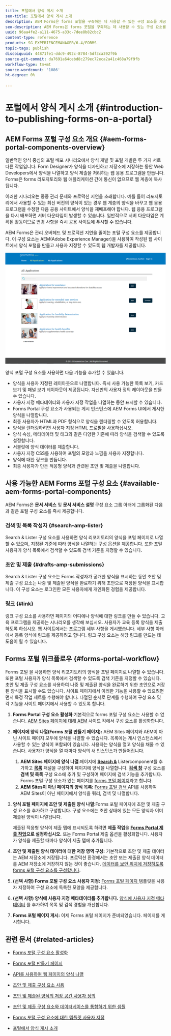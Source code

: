 ```yaml
---
title: 포털에서 양식 게시 소개
seo-title: 포털에서 양식 게시 소개
description: AEM Forms은 forms 포털을 구축하는 데 사용할 수 있는 구성 요소를 제공합니다. 이 문서에서는 사용 가능한 양식 포털 구성 요소를 소개합니다.
seo-description: AEM Forms은 forms 포털을 구축하는 데 사용할 수 있는 구성 요소를 제공합니다. 이 문서에서는 사용 가능한 양식 포털 구성 요소를 소개합니다.
uuid: 96aa4fe2-a111-4675-a33c-7dee8b82cbc2
content-type: reference
products: SG_EXPERIENCEMANAGER/6.4/FORMS
topic-tags: publish
discoiquuid: 44871fe1-ddc9-492c-8784-5df3ca392f9b
source-git-commit: da7691a64cebd8c279ec72eca2a41c468a79f9fb
workflow-type: tm+mt
source-wordcount: '1086'
ht-degree: 0%

---
```



# 포털에서 양식 게시 소개 {#introduction-to-publishing-forms-on-a-portal}

## AEM Forms 포털 구성 요소 개요 {#aem-forms-portal-components-overview}

일반적인 양식 중심의 포털 배포 시나리오에서 양식 개발 및 포털 개발은 두 가지 서로 다른 작업입니다. Form Designer가 양식을 디자인하고 저장소에 저장하는 동안 Web Developers에서 양식을 나열하고 양식 제출을 처리하는 웹 응용 프로그램을 만듭니다. Forms은 forms 리포지토리와 웹 애플리케이션 간에 통신이 없으므로 웹 계층에 복사됩니다.

이러한 시나리오는 종종 관리 문제와 프로덕션 지연을 초래합니다. 예를 들어 리포지토리에서 사용할 수 있는 최신 버전의 양식이 있는 경우 웹 계층의 양식을 바꾸고 웹 응용 프로그램을 수정한 다음 공용 사이트에서 양식을 재배포해야 합니다. 웹 응용 프로그램을 다시 배포하면 서버 다운타임이 발생할 수 있습니다. 일반적으로 서버 다운타임은 계획된 활동이므로 변경 사항을 즉시 공용 사이트에 푸시할 수 없습니다.

AEM Forms은 관리 오버헤드 및 프로덕션 지연을 줄이는 포털 구성 요소를 제공합니다. 이 구성 요소는 AEM(Adobe Experience Manager)을 사용하여 작성된 웹 사이트에서 양식 포털을 만들고 사용자 지정할 수 있도록 웹 개발자를 제공합니다.

![AEM Forms 포털](assets/aem-forms-portal.png)

양식 포털 구성 요소를 사용하면 다음 기능을 추가할 수 있습니다.

* 양식을 사용자 지정된 레이아웃으로 나열합니다. 즉시 사용 가능한 목록 보기, 카드 보기 및 패널 보기 레이아웃이 제공됩니다. 자신만의 사용자 정의 레이아웃을 만들 수 있습니다.
* 사용자 지정 메타데이터와 사용자 지정 작업을 나열하는 동안 표시할 수 있습니다.
* Forms Portal 구성 요소가 사용되는 게시 인스턴스에 AEM Forms UI에서 게시한 양식을 나열합니다.
* 최종 사용자가 HTML과 PDF 형식으로 양식을 렌더링할 수 있도록 허용합니다.
* 양식을 렌더링하려면 사용자 지정 HTML 프로필을 사용하십시오.
* 양식 속성, 메타데이터 및 태그와 같은 다양한 기준에 따라 양식을 검색할 수 있도록 설정합니다.
* 서블릿에 양식 데이터를 제출합니다.
* 사용자 지정 CSS를 사용하여 포털의 모양과 느낌을 사용자 지정합니다.
* 양식에 대한 링크를 만듭니다.
* 최종 사용자가 만든 적응형 양식과 관련된 초안 및 제출을 나열합니다.

## 사용 가능한 AEM Forms 포털 구성 요소 {#available-aem-forms-portal-components}

AEM Forms은 **문서 서비스** 및 **문서 서비스 설명** 구성 요소 그룹 아래에 그룹화된 다음과 같은 포털 구성 요소를 즉시 제공합니다.

### 검색 및 목록 작성자 {#search-amp-lister}

Search &amp; Lister 구성 요소를 사용하면 양식 리포지토리의 양식을 포털 페이지로 나열할 수 있으며, 지정된 기준에 따라 양식을 나열하는 구성 옵션을 제공합니다. 또한 포털 사용자가 양식 목록에서 검색할 수 있도록 검색 기준을 지정할 수 있습니다.

### 초안 및 제출 {#drafts-amp-submissions}

Search &amp; Lister 구성 요소는 Forms 작성자가 공개한 양식을 표시하는 동안 초안 및 제출 구성 요소는 나중 및 제출된 양식을 완료하기 위해 초안으로 저장된 양식을 표시합니다. 이 구성 요소는 로그인한 모든 사용자에게 개인화된 경험을 제공합니다.

### 링크 {#link}

링크 구성 요소를 사용하면 페이지의 어디에나 양식에 대한 링크를 만들 수 있습니다. 교육 프로그램을 제공하는 시나리오를 생각해 보십시오. 사용자가 교육 등록 양식을 제출하도록 하십시오. 웹 사이트에서는 프로그램 세부 사항을 게시했습니다. 세부 사항 아래에서 등록 양식에 링크를 제공하려고 합니다. 링크 구성 요소는 해당 링크를 만드는 데 도움이 될 수 있습니다.

## Forms 포털 워크플로우 {#forms-portal-workflow}

Forms 포털 을 사용하면 양식 리포지토리의 양식을 포털 페이지로 나열할 수 있습니다. 또한 포털 사용자가 양식 목록에서 검색할 수 있도록 검색 기준을 지정할 수 있습니다. 초안 및 제출 구성 요소를 사용하여 나중 및 제출된 양식을 완료하기 위한 초안으로 저장된 양식을 표시할 수도 있습니다. 사이트 페이지에서 이러한 기능을 사용할 수 있으려면 먼저 특정 작업 세트를 수행해야 합니다. 나열된 순서로 단계를 수행하여 구성 요소 및 각 기능을 사이트 페이지에서 사용할 수 있도록 합니다.

1. **Forms Portal 구성 요소 활성화**:기본적으로 forms 포털 구성 요소는 사용할 수 없습니다. [AEM Sites 페이지에 대해 AEM ](/help/forms/using/enabling-forms-portal-components.md) 사이드 킥에서 구성 요소를 활성화합니다.
1. **페이지에 양식 나열(Forms 포털 만들기 페이지):** AEM Sites 페이지와 AEM이 아닌 사이트 페이지 모두에 양식을 나열할 수 있습니다. 목록에는 게시 인스턴스에서 사용할 수 있는 양식이 포함되어 있습니다. 사용자는 양식을 열고 양식을 채울 수 있습니다. 사용자가 양식을 열 때마다 양식의 새 인스턴스가 만들어집니다.

   1. **AEM Sites 페이지에 양식 나열**:페이지에  **[Search &amp;](/help/forms/using/creating-form-portal-page.md)** Listercomponent를 추가하고  **[목록](/help/forms/using/creating-form-portal-page.md#p-list-pane-p)** 패널을 구성하여 페이지에 양식을 나열합니다. **[검색 창](/help/forms/using/creating-form-portal-page.md#search-pane)** 구성 요소를 **검색 및 목록** 구성 요소에 추가 및 구성하여 페이지에 검색 기능을 추가합니다. Forms 포털 구성 요소가 있는 페이지를 [forms 포털 페이지](/help/forms/using/creating-form-portal-page.md)라고 합니다.
   1. **AEM Sites이 아닌 페이지의 양식 목록:**   [Forms 포털 검색 ](/help/forms/using/listing-forms-webpage-using-apis.md) API를 사용하여 AEM Sites이 아닌 페이지에서 양식을 쿼리, 검색 및 나열합니다.

1. **양식 포털 페이지에 초안 및 제출된 양식 나열**:Forms 포털 페이지에 초안 및 제출 구성 요소를 추가하고 구성합니다. 구성 요소에는 초안 상태에 있는 모든 양식과 이미 제출된 양식이 나열됩니다.

   제출된 적응형 양식이 제출 탭에 표시되도록 하려면 **제출 작업**&#x200B;을 **[Forms Portal 제출 작업](https://helpx.adobe.com/in/experience-manager/6-4/forms/using/configuring-submit-actions.html)으로 설정하십시오.** 또는 Forms Portal 제출 옵션을 활성화합니다. 사용자가 양식을 제출할 때마다 양식이 제출 탭에 추가됩니다.

1. **초안 및 제출된 양식 데이터에 대한 저장 영역 구성:**  기본적으로 초안 및 제출 데이터는 AEM 저장소에 저장됩니다. 프로덕션 환경에서는 초안 또는 제출된 양식 데이터를 AEM 저장소에 저장하지 않는 것이 좋습니다. [데이터를 보안 위치에 저장하도록 forms 포털 구성 요소를 구성합니다](/help/forms/using/draft-submission-component.md#customizing-the-storage).
1. **(선택 사항) Forms 포털 구성 요소 사용자 지정:**  [Forms 포털 페이지 ](/help/forms/using/customizing-templates-forms-portal-components.md) 템플릿을 사용자 지정하여 구성 요소에 독특한 모양을 제공합니다.
1. **(선택 사항) 양식에 사용자 지정 메타데이터를 추가합니다.** [양식에 사용자 지정 메타데이터](/help/forms/using/customizing-templates-forms-portal-components.md) 를 추가하여 목록 및 검색 경험을 개선합니다.
1. **Forms 포털 페이지 게시:** 이제 Forms 포털 페이지가 준비되었습니다. 페이지를 게시합니다.

## 관련 문서 {#related-articles}

* [Forms 포털 구성 요소 활성화](/help/forms/using/enabling-forms-portal-components.md)
* [Forms 포털 만들기 페이지](/help/forms/using/creating-form-portal-page.md)
* [API를 사용하여 웹 페이지의 양식 나열](/help/forms/using/listing-forms-webpage-using-apis.md)
* [초안 및 제출 구성 요소 사용](/help/forms/using/draft-submission-component.md)
* [초안 및 제출된 양식의 저장 공간 사용자 정의](/help/forms/using/draft-submission-component.md#customizing-the-storage)
* [초안 및 제출 구성 요소와 데이터베이스를 통합하기 위한 샘플](https://helpx.adobe.com/in/experience-manager/6-4/forms/using/integrate-draft-submission-database.html)

* [Forms 포털 구성 요소에 대한 템플릿 사용자 지정](/help/forms/using/customizing-templates-forms-portal-components.md)
* [포털에서 양식 게시 소개](/help/forms/using/introduction-publishing-forms.md)

